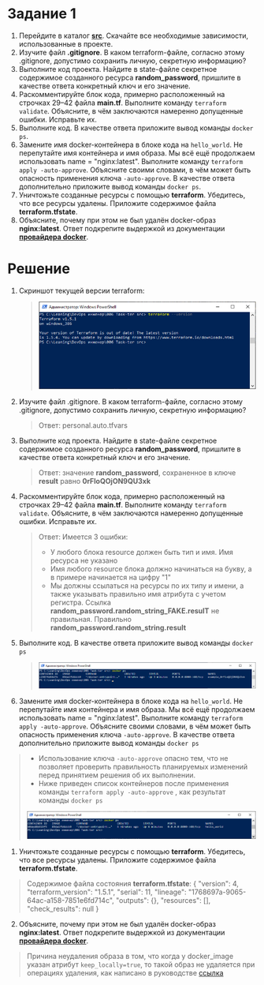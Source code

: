 # Задание 1


1. Перейдите в каталог [**src**](https://github.com/netology-code/ter-homeworks/tree/main/01/src). Скачайте все необходимые зависимости, использованные в проекте. 
2. Изучите файл **.gitignore**. В каком terraform-файле, согласно этому .gitignore, допустимо сохранить личную, секретную информацию?
3. Выполните код проекта. Найдите  в state-файле секретное содержимое созданного ресурса **random_password**, пришлите в качестве ответа конкретный ключ и его значение.
4. Раскомментируйте блок кода, примерно расположенный на строчках 29–42 файла **main.tf**.
Выполните команду ```terraform validate```. Объясните, в чём заключаются намеренно допущенные ошибки. Исправьте их.
5. Выполните код. В качестве ответа приложите вывод команды ```docker ps```.
6. Замените имя docker-контейнера в блоке кода на ```hello_world```. Не перепутайте имя контейнера и имя образа. Мы всё ещё продолжаем использовать name = "nginx:latest". Выполните команду ```terraform apply -auto-approve```.
Объясните своими словами, в чём может быть опасность применения ключа  ```-auto-approve```. В качестве ответа дополнительно приложите вывод команды ```docker ps```.
7. Уничтожьте созданные ресурсы с помощью **terraform**. Убедитесь, что все ресурсы удалены. Приложите содержимое файла **terraform.tfstate**. 
8. Объясните, почему при этом не был удалён docker-образ **nginx:latest**. Ответ подкрепите выдержкой из документации [**провайдера docker**](https://docs.comcloud.xyz/providers/kreuzwerker/docker/latest/docs).  

# Решение

1. Скриншот текущей версии terraform:
   > <img src='terraform-version.png'>
2. Изучите файл .gitignore. В каком terraform-файле, согласно этому .gitignore, допустимо сохранить личную, секретную информацию?
   > Ответ: personal.auto.tfvars
3. Выполните код проекта. Найдите  в state-файле секретное содержимое созданного ресурса **random_password**, пришлите в качестве ответа конкретный ключ и его значение.
   > Ответ: значение **random_password**, сохраненное в ключе **result** равно **0rFloQOjON9QU3xk**
4. Раскомментируйте блок кода, примерно расположенный на строчках 29–42 файла **main.tf**.
Выполните команду ```terraform validate```. Объясните, в чём заключаются намеренно допущенные ошибки. Исправьте их.
   > Ответ: Имеется 3 ошибки:
   > - У любого блока resource должен быть тип и имя. Имя ресурса не указано
   > - Имя любого resource блока должно начинаться на букву, а в примере начинается на цифру "1"
   > - Мы должны ссылаться на ресурсы по их типу и имени, а также указывать правильно имя атрибута с учетом регистра. Ссылка **random_password.random_string_FAKE.resulT** не правильная. Правильно **random_password.random_string.result**
1. Выполните код. В качестве ответа приложите вывод команды ```docker ps```
   > <img src='docker-ps.png'>
2. Замените имя docker-контейнера в блоке кода на ```hello_world```. Не перепутайте имя контейнера и имя образа. Мы всё ещё продолжаем использовать name = "nginx:latest". Выполните команду ```terraform apply -auto-approve```.
Объясните своими словами, в чём может быть опасность применения ключа  ```-auto-approve```. В качестве ответа дополнительно приложите вывод команды ```docker ps```
> - Использование ключа ```-auto-approve``` опасно тем, что не позволяет проверить правильность планируемых изменений перед принятием решения об их выполнении.
> - Ниже приведен список контейнеров после применения команды ```terraform apply -auto-approve``` , как результат команды ```docker ps```
> <img src='docker-ps-2.png'>
1.  Уничтожьте созданные ресурсы с помощью **terraform**. Убедитесь, что все ресурсы удалены. Приложите содержимое файла **terraform.tfstate**.
   > Содержимое файла состояния **terraform.tfstate**:
   > {
   >  "version": 4,
   >  "terraform_version": "1.5.1",
   >  "serial": 11,
   >  "lineage": "1768697a-9065-64ac-a158-7851e6fd714c",
   >  "outputs": {},
   >  "resources": [],
   >  "check_results": null
   > }
2.  Объясните, почему при этом не был удалён docker-образ **nginx:latest**. Ответ подкрепите выдержкой из документации [**провайдера docker**](https://docs.comcloud.xyz/providers/kreuzwerker/docker/latest/docs).
   > Причина неудаления образа в том, что когда у docker_image указан атрибут ```keep_locally=true```, то такой образ не удаляется при операциях удаления, как написано в руководстве [ссылка](https://docs.comcloud.xyz/providers/kreuzwerker/docker/latest/docs/resources/image) 